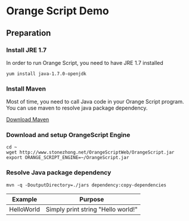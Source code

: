 # Orange Script Demo

## Preparation

### Install JRE 1.7
In order to run Orange Script, you need to have JRE 1.7 installed
<pre><code>yum install java-1.7.0-openjdk</code></pre>

### Install Maven
Most of time, you need to call Java code in your Orange Script program. You can use maven to resolve java package dependency.

[Download Maven](http://maven.apache.org/download.cgi)

### Download and setup OrangeScript Engine
<pre><code>cd ~
wget http://www.stonezhong.net/OrangeScriptWeb/OrangeScript.jar
export ORANGE_SCRIPT_ENGINE=~/OrangeScript.jar</code></pre>

### Resolve Java package dependency
<pre><code>mvn -q -DoutputDirectory=./jars dependency:copy-dependencies</code></pre>


| Example  | Purpose |
|----------|:-------------:|
| HelloWorld | Simply print string "Hello world!" |
